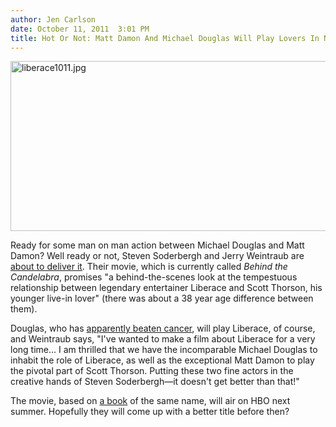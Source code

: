 ```yaml
---
author: Jen Carlson
date: October 11, 2011  3:01 PM
title: Hot Or Not: Matt Damon And Michael Douglas Will Play Lovers In New Liberace Movie
---
```


<p><span class="mt-enclosure mt-enclosure-image" style="display: inline;"> <img alt="liberace1011.jpg" src="https://web.archive.org/web/20111018081715im_/http://gothamist.com/attachments/arts_jen/liberace1011.jpg" width="640" height="272" class="image-none"> </span></p>

<p>Ready for some man on man action between Michael Douglas and Matt Damon? Well ready or not, Steven Soderbergh and Jerry Weintraub are <a href="https://web.archive.org/web/20111018081715/http://www.thefutoncritic.com/news/2011/10/11/steven-soderbergh-and-jerry-weintraub-bring-michael-douglas-and-matt-damon-to-hbo-for-hbo-films-behind-the-candelabra-306012/20111011hbo01/">about to deliver it</a>. Their movie, which is currently called <em>Behind the Candelabra</em>, promises &quot;a behind-the-scenes look at the tempestuous relationship between legendary entertainer Liberace and Scott Thorson, his younger live-in lover&quot; (there was about a 38 year age difference between them).</p>

<p>Douglas, who has <a href="https://web.archive.org/web/20111018081715/http://www.independent.ie/lifestyle/the-pictures-that-show-how-michael-douglas-has-got-cancer-beat-2892369.html">apparently beaten cancer</a>, will play Liberace, of course, and Weintraub says, &quot;I&apos;ve wanted to make a film about Liberace for a very long time... I am thrilled that we have the incomparable Michael Douglas to inhabit the role of Liberace, as well as the exceptional Matt Damon to play the pivotal part of Scott Thorson. Putting these two fine actors in the creative hands of Steven Soderbergh&#x2014;it doesn&apos;t get better than that!&quot;</p>

<p>The movie, based on <a href="https://web.archive.org/web/20111018081715/http://www.amazon.com/Behind-Candelabra-My-Life-Liberace/dp/0525246533">a book</a> of the same name, will air on HBO next summer. Hopefully they will come up with a better title before then?</p>